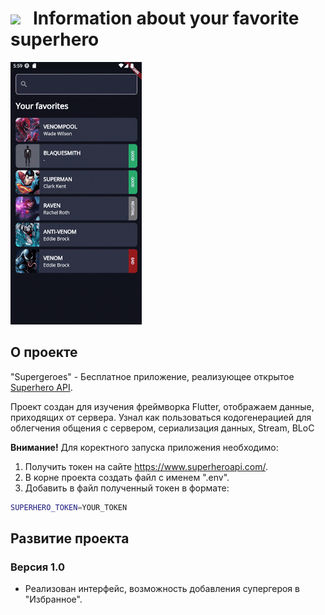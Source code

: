 # [<img src="https://storage.googleapis.com/cms-storage-bucket/6a07d8a62f4308d2b854.svg"  width="75">](https://flutter.dev/) &nbsp;&nbsp;Information about your favorite superhero

<img src="https://github.com/RNOVOSELOV/flutter_superheroes/blob/main/resources/supergeroes.gif"/>

## О проекте

"Supergeroes" - Бесплатное приложение, реализующее открытое [Superhero API](https://www.superheroapi.com/).

Проект создан для изучения фреймворка Flutter, отображаем данные, приходящих от сервера. Узнал как пользоваться кодогенерацией для облегчения общения с сервером, сериализация данных, Stream, BLoC

**Внимание!** 
Для коректного запуска приложения необходимо:
1. Получить токен на сайте https://www.superheroapi.com/. 
2. В корне проекта создать файл c именем ".env".
3. Добавить в файл полученный токен в формате: 
```sh
SUPERHERO_TOKEN=YOUR_TOKEN
```

## Развитие проекта

### Версия 1.0

- Реализован интерфейс, возможность добавления супергероя в "Избранное".
